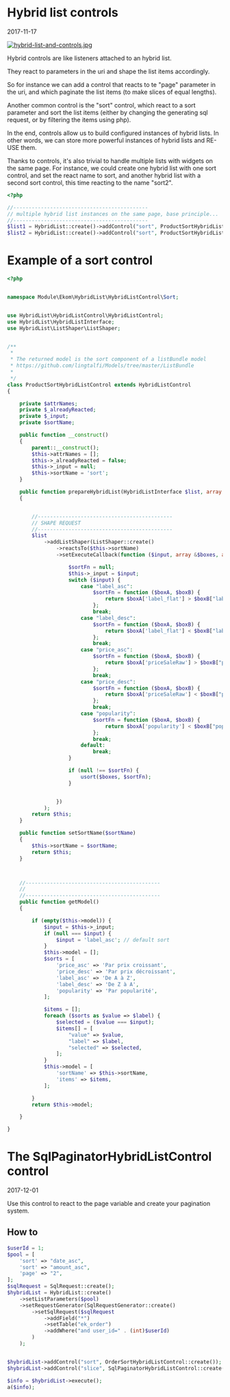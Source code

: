 Hybrid list controls
========================
2017-11-17


[![hybrid-list-and-controls.jpg](https://s19.postimg.org/4631u036r/hybrid-list-and-controls.jpg)](https://postimg.org/image/wvpxqn76n/)




Hybrid controls are like listeners attached to an hybrid list.

They react to parameters in the uri and shape the list items accordingly.



So for instance we can add a control that reacts to te "page" parameter in the uri,
and which paginate the list items (to make slices of equal lengths).

Another common control is the "sort" control, which react to a sort parameter and sort the list items
(either by changing the generating sql request, or by filtering the items using php).



In the end, controls allow us to build configured instances of hybrid lists.
In other words, we can store more powerful instances of hybrid lists and RE-USE them.

Thanks to controls, it's also trivial to handle multiple lists with widgets on the same page.
For instance, we could create one hybrid list with one sort control, and set the react name to sort,
and another hybrid list with a second sort control, this time reacting to the name "sort2".




```php
<?php

//--------------------------------------------
// multiple hybrid list instances on the same page, base principle...
//--------------------------------------------
$list1 = HybridList::create()->addControl("sort", ProductSortHybridListControl::create()->setSortName("sort"));
$list2 = HybridList::create()->addControl("sort", ProductSortHybridListControl::create()->setSortName("sort2"));
```




Example of a sort control
================================

```php
<?php


namespace Module\Ekom\HybridList\HybridListControl\Sort;


use HybridList\HybridListControl\HybridListControl;
use HybridList\HybridListInterface;
use HybridList\ListShaper\ListShaper;


/**
 *
 * The returned model is the sort component of a listBundle model
 * https://github.com/lingtalfi/Models/tree/master/ListBundle
 *
 */
class ProductSortHybridListControl extends HybridListControl
{

    private $attrNames;
    private $_alreadyReacted;
    private $_input;
    private $sortName;

    public function __construct()
    {
        parent::__construct();
        $this->attrNames = [];
        $this->_alreadyReacted = false;
        $this->_input = null;
        $this->sortName = 'sort';
    }

    public function prepareHybridList(HybridListInterface $list, array $context)
    {


        //--------------------------------------------
        // SHAPE REQUEST
        //--------------------------------------------
        $list
            ->addListShaper(ListShaper::create()
                ->reactsTo($this->sortName)
                ->setExecuteCallback(function ($input, array &$boxes, array &$info = [], $originalBoxes) use ($context) {

                    $sortFn = null;
                    $this->_input = $input;
                    switch ($input) {
                        case "label_asc":
                            $sortFn = function ($boxA, $boxB) {
                                return $boxA['label_flat'] > $boxB["label_flat"];
                            };
                            break;
                        case "label_desc":
                            $sortFn = function ($boxA, $boxB) {
                                return $boxA['label_flat'] < $boxB["label_flat"];
                            };
                            break;
                        case "price_asc":
                            $sortFn = function ($boxA, $boxB) {
                                return $boxA['priceSaleRaw'] > $boxB["priceSaleRaw"];
                            };
                            break;
                        case "price_desc":
                            $sortFn = function ($boxA, $boxB) {
                                return $boxA['priceSaleRaw'] < $boxB["priceSaleRaw"];
                            };
                            break;
                        case "popularity":
                            $sortFn = function ($boxA, $boxB) {
                                return $boxA['popularity'] < $boxB["popularity"];
                            };
                            break;
                        default:
                            break;
                    }

                    if (null !== $sortFn) {
                        usort($boxes, $sortFn);
                    }


                })
            );
        return $this;
    }

    public function setSortName($sortName)
    {
        $this->sortName = $sortName;
        return $this;
    }



    //--------------------------------------------
    //
    //--------------------------------------------
    public function getModel()
    {

        if (empty($this->model)) {
            $input = $this->_input;
            if (null === $input) {
                $input = 'label_asc'; // default sort
            }
            $this->model = [];
            $sorts = [
                'price_asc' => 'Par prix croissant',
                'price_desc' => 'Par prix décroissant',
                'label_asc' => 'De A à Z',
                'label_desc' => 'De Z à A',
                'popularity' => 'Par popularité',
            ];

            $items = [];
            foreach ($sorts as $value => $label) {
                $selected = ($value === $input);
                $items[] = [
                    "value" => $value,
                    "label" => $label,
                    "selected" => $selected,
                ];
            }
            $this->model = [
                'sortName' => $this->sortName,
                'items' => $items,
            ];

        }
        return $this->model;

    }

}
```




The SqlPaginatorHybridListControl control
========================================
2017-12-01


Use this control to react to the page variable and create your pagination system.


How to
-----------

```php
$userId = 1;
$pool = [
    'sort' => "date_asc",
    'sort' => "amount_asc",
    'page' => "2",
];
$sqlRequest = SqlRequest::create();
$hybridList = HybridList::create()
    ->setListParameters($pool)
    ->setRequestGenerator(SqlRequestGenerator::create()
        ->setSqlRequest($sqlRequest
            ->addField("*")
            ->setTable("ek_order")
            ->addWhere("and user_id=" . (int)$userId)
        )
    );


$hybridList->addControl("sort", OrderSortHybridListControl::create());
$hybridList->addControl("slice", SqlPaginatorHybridListControl::create()->setNumberOfItemsPerPage(1));

$info = $hybridList->execute();
a($info);

```






